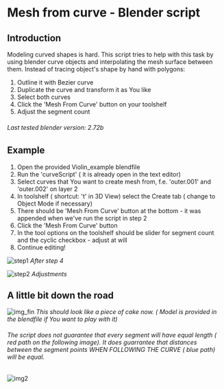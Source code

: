 Mesh from curve - Blender script
================================

## Introduction

Modeling curved shapes is hard. This script tries to help with this task by using blender curve objects and interpolating the mesh surface between them. Instead of tracing object's shape by hand with polygons:

1. Outline it with Bezier curve
1. Duplicate the curve and transform it as You like
1. Select both curves
1. Click the 'Mesh From Curve' button on your toolshelf
1. Adjust the segment count

###### Last tested blender version: 2.72b


## Example

1. Open the provided Violin_example blendfile
1. Run the 'curveScript' ( it is already open in the text editor)
1. Select curves that You want to create mesh from, f.e. 'outer.001' and 'outer.002' on layer 2
1. In toolshelf ( shortcut: 't' in 3D View) select the Create tab ( change to Object Mode if necessary)
1. There should be 'Mesh From Curve' button at the bottom - it was appended when we've run the script in step 2
1. Click the 'Mesh From Curve' button
1. In the tool options on the toolshelf should be slider for segment count and the cyclic checkbox - adjust at will
1. Continue editing!

![step1]
*After step 4*

![step2]
*Adjustments*

## A little bit down the road

![img_fin]
*This should look like a piece of cake now. ( Model is provided in the blendfile if You want to play with it)*

###### The script does not guarantee that every segment will have equal length ( red path on the following image). It does guarrantee that distances between the segment points WHEN FOLLOWING THE CURVE ( blue path) will be equal.

![img2]

[step1]: https://raw.github.com/Scthe/MeshFromCurve_blender/master/images/step1.jpg
[step2]: https://raw.github.com/Scthe/MeshFromCurve_blender/master/images/step2.jpg
[img_fin]: https://raw.github.com/Scthe/MeshFromCurve_blender/master/images/img_fin.png
[img2]: https://raw.github.com/Scthe/MeshFromCurve_blender/master/images/img2.jpg
